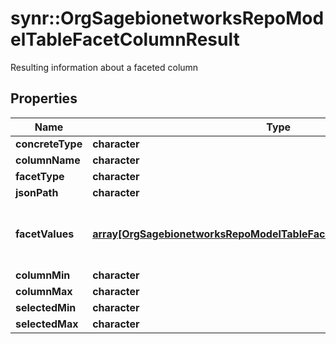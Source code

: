 # synr::OrgSagebionetworksRepoModelTableFacetColumnResult

Resulting information about a faceted column

## Properties
Name | Type | Description | Notes
------------ | ------------- | ------------- | -------------
**concreteType** | **character** |  | 
**columnName** | **character** |  | [optional] 
**facetType** | **character** |  | [optional] 
**jsonPath** | **character** |  | [optional] 
**facetValues** | [**array[OrgSagebionetworksRepoModelTableFacetColumnResultValueCount]**](org.sagebionetworks.repo.model.table.FacetColumnResultValueCount.md) | The list of QueryFacetResultValue that contain frequency counts for its most frequent values  | [optional] 
**columnMin** | **character** |  | [optional] 
**columnMax** | **character** |  | [optional] 
**selectedMin** | **character** |  | [optional] 
**selectedMax** | **character** |  | [optional] 


